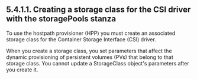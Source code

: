 ## 5.4.1.1. Creating a storage class for the CSI driver with the storagePools stanza

To use the hostpath provisioner (HPP) you must create an associated storage class for the Container Storage Interface (CSI) driver.

When you create a storage class, you set parameters that affect the dynamic provisioning of persistent volumes (PVs) that belong to that storage class. You cannot update a StorageClass object's parameters after you create it.

<!-- image -->

